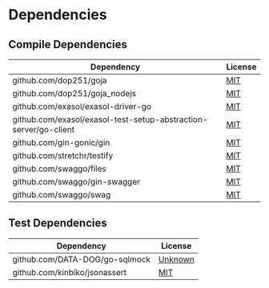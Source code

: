 <!-- @formatter:off -->
# Dependencies

## Compile Dependencies

| Dependency                                                       | License  |
| ---------------------------------------------------------------- | -------- |
| github.com/dop251/goja                                           | [MIT][0] |
| github.com/dop251/goja_nodejs                                    | [MIT][1] |
| github.com/exasol/exasol-driver-go                               | [MIT][2] |
| github.com/exasol/exasol-test-setup-abstraction-server/go-client | [MIT][3] |
| github.com/gin-gonic/gin                                         | [MIT][4] |
| github.com/stretchr/testify                                      | [MIT][5] |
| github.com/swaggo/files                                          | [MIT][6] |
| github.com/swaggo/gin-swagger                                    | [MIT][7] |
| github.com/swaggo/swag                                           | [MIT][8] |

## Test Dependencies

| Dependency                     | License      |
| ------------------------------ | ------------ |
| github.com/DATA-DOG/go-sqlmock | [Unknown][9] |
| github.com/kinbiko/jsonassert  | [MIT][10]    |

[0]: https://github.com/dop251/goja/blob/4418d4575a41/LICENSE
[1]: https://github.com/dop251/goja_nodejs/blob/8dd9abb0616d/LICENSE
[2]: https://github.com/exasol/exasol-driver-go/blob/v0.4.2/LICENSE
[3]: https://github.com/exasol/exasol-test-setup-abstraction-server/blob/397987f03514/go-client/LICENSE
[4]: https://github.com/gin-gonic/gin/blob/v1.8.1/LICENSE
[5]: https://github.com/stretchr/testify/blob/v1.8.0/LICENSE
[6]: https://github.com/swaggo/files/blob/28940afbdbfe/LICENSE
[7]: https://github.com/swaggo/gin-swagger/blob/v1.5.0/LICENSE
[8]: https://github.com/swaggo/swag/blob/v1.8.3/license
[9]: Unknown
[10]: https://github.com/kinbiko/jsonassert/blob/v1.1.0/LICENSE
